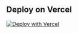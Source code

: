## Deploy on Vercel

<!-- Deploy button -->
[![Deploy with Vercel](https://vercel.com/button)][vercel-deploy]

<!-- Variables -->
[vercel-deploy]:https://vercel.com/new/clone?repository-url=https%3A%2F%2Fgithub.com%2Fmatt-antone%2Fsanity-template-nextjs-website%26repository-name%3Dsanity-template-nextjs-website%26project-name%3Dsanity-template-nextjs-website%26demo-title%3DNext.js%20with%20Sanity%20and%20Algolia%26demo-description%3DA%20Sanity-powered%20Next.js%20app%26demo-url%3Dhttps%3A%2F%2Fsanity-template-nextjs-delta.vercel.app%2F%2F%3Futm_source%3Dvercel%26utm_medium%3Dreferral%26demo-image%3Dhttps%3A%2F%2Fuser-images.githubusercontent.com%2F406933%2F211022598-9b541676-fa68-4618-8a56-92381e075260.png%26integration-ids%3Doac_hb2LITYajhRQ0i4QznmKH7gx%26external-id%3Dnextjs%3B%0A
